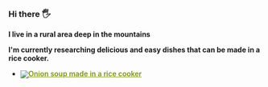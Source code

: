 ### **Hi there 🖐**

**I live in a rural area deep in the mountains**

**I'm currently researching delicious and easy dishes that can be made in a rice cooker.**

- **<a target="_blank" href="https://cookpad.com"><img style="border: 0px; vertical-align: middle;" src="https://img3.cookpad.com/image/link/cpicon.gif" /></a><a style="color:#7d940a;font-weight:600;" target="_blank" href="https://cookpad.com/recipe/7865085">Onion soup made in a rice cooker</a>**
